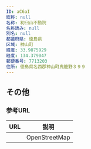 ```yaml
---
ID: aC6aI
総称: null
名称: 初臼山不動院
名称読み: null
別名: null
都道府県: 徳島県
区域: 神山町
緯度: 33.9875929
経度: 134.379047
郵便番号: 7713203
住所: 徳島県名西郡神山町鬼籠野３９９
---
```


## その他

### 参考URL

| URL | 説明          |
| --- | ------------- |
|     | OpenStreetMap |

